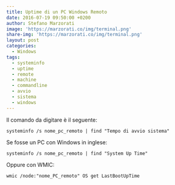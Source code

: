 ```yaml
---
title: Uptime di un PC Windows Remoto
date: 2016-07-19 09:50:00 +0200
author: Stefano Marzorati
image: 'https://marzorati.co/img/terminal.png'
share-img: 'https://marzorati.co/img/terminal.png'
layout: post
categories:
  - Windows
tags:
  - systeminfo
  - uptime
  - remote
  - machine
  - commandline
  - avvio
  - sistema
  - windows
---
```

Il comando da digitare è il seguente:   

	systeminfo /s nome_pc_remoto | find "Tempo di avvio sistema"

Se fosse un PC con Windows in inglese:   

	systeminfo /s nome_pc_remoto | find "System Up Time"

Oppure con WMIC:

	wmic /node:"nome_PC_remoto" OS get LastBootUpTime
